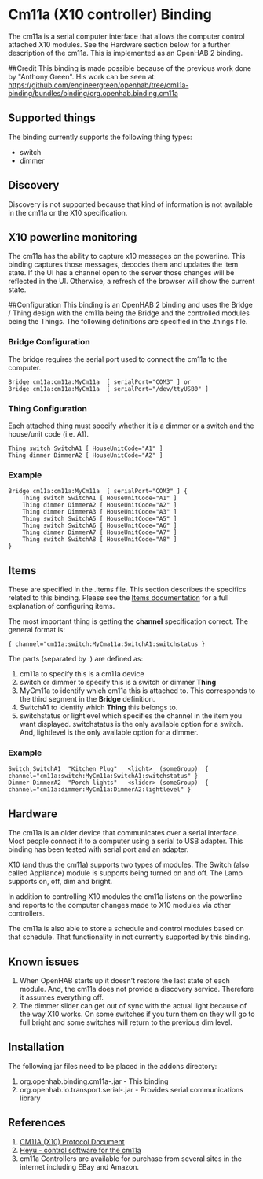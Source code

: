 # Cm11a (X10 controller) Binding
The cm11a is a serial computer interface that allows the computer control attached X10 modules. See the Hardware section below for a further description of the cm11a. This is implemented as an OpenHAB 2 binding.

##Credit
This binding is made possible because of the previous work done by "Anthony Green". His work can be seen at: <https://github.com/engineergreen/openhab/tree/cm11a-binding/bundles/binding/org.openhab.binding.cm11a>

## Supported things
The binding currently supports the following thing types:

* switch
* dimmer

## Discovery
Discovery is not supported because that kind of information is not available in the cm11a or the X10 specification.

## X10 powerline monitoring
The cm11a has the ability to capture x10 messages on the powerline. This binding captures those messages, decodes them and updates the item state. If the UI has a channel open to the server those changes will be reflected in the UI. Otherwise, a refresh of the browser will show the current state.

##Configuration
This binding is an OpenHAB 2 binding and uses the Bridge / Thing design with the cm11a being the Bridge and the controlled modules being the Things. The following definitions are specified in the .things file.

### Bridge Configuration
The bridge requires the serial port used to connect the cm11a to the computer.

    Bridge cm11a:cm11a:MyCm11a  [ serialPort="COM3" ] or
    Bridge cm11a:cm11a:MyCm11a  [ serialPort="/dev/ttyUSB0" ]


### Thing Configuration
Each attached thing must specify whether it is a dimmer or a switch and the house/unit code (i.e. A1).

    Thing switch SwitchA1 [ HouseUnitCode="A1" ]
    Thing dimmer DimmerA2 [ HouseUnitCode="A2" ]

### Example

    Bridge cm11a:cm11a:MyCm11a  [ serialPort="COM3" ] {
        Thing switch SwitchA1 [ HouseUnitCode="A1" ]
        Thing dimmer DimmerA2 [ HouseUnitCode="A2" ]
        Thing dimmer DimmerA3 [ HouseUnitCode="A3" ]
        Thing switch SwitchA5 [ HouseUnitCode="A5" ]
        Thing switch SwitchA6 [ HouseUnitCode="A6" ]
        Thing dimmer DimmerA7 [ HouseUnitCode="A7" ]
        Thing switch SwitchA8 [ HouseUnitCode="A8" ]
    }

## Items
These are specified in the .items file. This section describes the specifics related to this binding. Please see the [Items documentation](http://docs.openhab.org/configuration/items.html) for a full explanation of configuring items.

The most important thing is getting the **channel** specification correct. The general format is:

    { channel="cm11a:switch:MyCma11a:SwitchA1:switchstatus }

The parts (separated by :) are defined as:

1. cm11a to specify this is a cm11a device
2. switch or dimmer to specify this is a switch or dimmer **Thing**
3. MyCm11a to identify which cm11a this is attached to. This corresponds to the third segment in the **Bridge** definition.
4. SwitchA1 to identify which **Thing** this belongs to.
5. switchstatus or lightlevel which specifies the channel in the item you want displayed. switchstatus is the only available option for a switch. And, lightlevel is the only available option for a dimmer.

### Example

    Switch SwitchA1  "Kitchen Plug"   <light>  (someGroup)  { channel="cm11a:switch:MyCm11a:SwitchA1:switchstatus" }
    Dimmer DimmerA2  "Porch lights"   <slider> (someGroup)  { channel="cm11a:dimmer:MyCm11a:DimmerA2:lightlevel" }

## Hardware
The cm11a is an older device that communicates over a serial interface. Most people connect it to a computer using a serial to USB adapter.  This binding has been tested with serial port and an adapter.

X10 (and thus the cm11a) supports two types of modules. The Switch (also called Appliance) module is supports being turned on and off. The Lamp supports on, off, dim and bright.

In addition to controlling X10 modules the cm11a listens on the powerline and reports to the computer changes made to X10 modules via other controllers. 

The cm11a is also able to store a schedule and control modules based on that schedule. That functionality in not currently supported by this binding. 

## Known issues
1. When OpenHAB starts up it doesn't restore the last state of each module. And, the cm11a does not provide a discovery service. Therefore it assumes everything off.
2. The dimmer slider can get out of sync with the actual light because of the way X10 works. On some switches if you turn them on they will go to full bright and some switches will return to the previous dim level. 

## Installation
The following jar files need to be placed in the addons directory:
1. org.openhab.binding.cm11a-<version>.jar          - This binding
2. org.openhab.io.transport.serial-<version>.jar    - Provides serial communications library 

## References

1. [CM11A (X10) Protocol Document](http://wanderingsamurai.net/electronics/cm11a-x10-protocol-document)
2. [Heyu - control software for the cm11a](http://www.heyu.org/)
3. cm11a Controllers are available for purchase from several sites in the internet including EBay and Amazon.